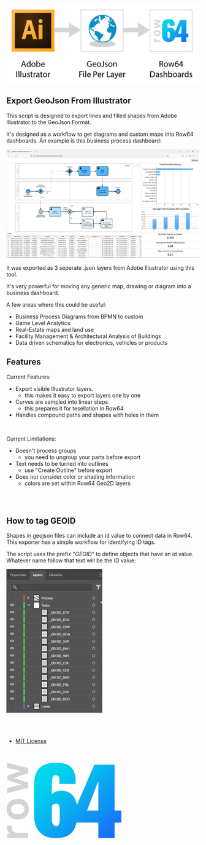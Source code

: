 

<br>
<img src="Doc/images/R64_GeoJson_BigPicture.jpg" width="600">

<br>

## Export GeoJson From Illustrator

This script is designed to export lines and filled shapes from Adobe Illustrator to the GeoJson Format.

It's designed as a workflow to get diagrams and custom maps into Row64 dashboards.
An example is this business process dashboard:

<img src="Doc/images/Example_Dashboard.jpg" width="600">

It was exported as 3 seperate .json layers from Adobe Illustrator using this tool.

It's very powerful for moving any generic map, drawing or diagram into a business dashboard.

A few areas where this could be useful:

  - Business Process Diagrams from BPMN to custom
  - Game Level Analytics
  - Real-Estate maps and land use
  - Facility Management & Architectural Analysis of Buildings
  - Data driven schematics for electronics, vehicles or products

## Features

Current Features:
  - Export visible Illustrator layers.
     - this makes it easy to export layers one by one
  - Curves are sampled into linear steps
     - this prepares it for tesellation in Row64
  - Handles compound paths and shapes with holes in them

<br>

Current Limitations:
  - Doesn't process groups
     - you need to ungroup your parts before export
  - Text needs to be turned into outlines
     - use "Create Outline" before export
  - Does not consider color or shading information
     - colors are set within Row64 Geo2D layers
     
<br><br>

## How to tag GEOID

Shapes in geojson files can include an id value to connect data in Row64.
This exporter has a simple workflow for identifying ID tags.

The script uses the prefix "_GEOID_" to define objects that have an id value.
Whatever name follow that text will be the ID value:

<img src="Doc/images/GEOID.png" width="250">


<br><br>


* [MIT License](LICENSE.txt)

<br><br>
<img src="Doc/images/row64_logo_2023.png" width="300">